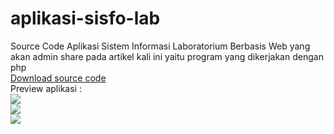 # aplikasi-sisfo-lab
Source Code Aplikasi Sistem Informasi Laboratorium Berbasis Web yang akan admin share pada artikel kali ini yaitu program yang dikerjakan dengan php
<br>
<a href="http://sourcecodeaplikasi.info/files/WjjuH">Download source code<a/>
<br>
Preview aplikasi :
<br>
<img src="https://sourcecodeaplikasi.info/wp-content/uploads/2020/09/app-sisfo-lab-berbasis-php-1-300x161.jpg"><br>
<img src="https://sourcecodeaplikasi.info/wp-content/uploads/2020/09/app-sisfo-lab-berbasis-php-2-300x161.jpg"><br>
<img src="https://sourcecodeaplikasi.info/wp-content/uploads/2020/09/app-sisfo-lab-berbasis-php-3-300x161.jpg"><br>
